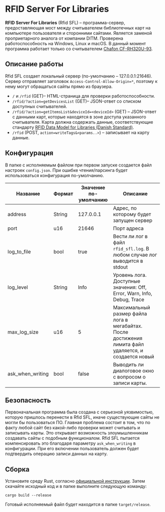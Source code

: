 # RFID Server For Libraries

**RFID Server For Libraries** (Rfid SFL) – программа-сервер, предоставляющая мост между считывателем библиотечных карт на компьютере пользователя и сторонними сайтами.
Является заменой проприетарного аналога от компании DITM. Проверена работоспособность на Windows, Linux и macOS.
В данный момент программа работает только со считывателем [Chafon CF-RH320U-93](https://sl.aliexpress.ru/p?key=Zucn0R).

## Описание работы

Rfid SFL создает локальный сервер (по-умолчанию – 127.0.0.1:21646). Сервер отправляет заголовок `Access-Control-Allow-Origin=*`, поэтому к нему могут обращаться сайты прямо из браузера.

 - `/` и `/rfid` (GET)– HTML-страница для проверки работоспособности.
 - `/rfid/?action=getDevicesList` (GET)– JSON-ответ со списком доступных считывателей.
 - `/rfid/?action=getItemsList&deviceId=<deviceId>` (GET) – JSON-ответ с данными карт, которые находятся в зоне доступа указанного считывателя. Карта должна содержать данные, соответствующие стандарту [RFID Data Model for Libraries (Danish Standard)](https://biblev.no/RFID/dansk_rfid_datamodel.pdf).
 - `/rfid` (POST, `action=writeTags&<params..>`) – записывает на карту данные.

## Конфигурация

В папке с исполняемым файлом при первом запуске создается файл настроек `config.json`. При ошибке чтения/парсинга будет использоваться конфигурация по-умолчанию.

|Название|Формат|Значение по-умолчанию| Описание |
|--|--|--|--|
|address|String|127.0.0.1|Адрес, по которому будет запущен сервер|
|port|u16|21646|Порт адреса|
|log_to_file|bool|true|Вести ли лог в файл `rfid_sfl.log`. В любом случае лог выводится в stdout|
|log_level|String|Info|Уровень лога. Доступные значения: Off, Error, Warn, Info, Debug, Trace|
|max_log_size|u16|5|Максимальный размер файла лога в мегабайтах. После достижения лимита файл удаляется, и создается новый|
|ask_when_writing|bool|false|Выводить ли диалоговое окно с вопросом о записи карты.|

## Безопасность

Первоначальная программа была создана с серьезной уязвимостью, которую пришлось перенести в Rfid SFL, иначе существующие сайты не могли бы пользоваться ПО. Главная проблема состоит в том, что по факту любой сайт без какой-либо проверки может считывать и записывать карты. Это открывает возможность злоумышленникам создавать сайты с подобным функционалом. Rfid SFL пытается компенсировать это благодаря параметру `ask_when_writing` в конфигурации. При его включении пользователь должен будет подтвердить операцию записи данных на карту.

## Сборка

Установите среду Rust, согласно [официальной инструкции](https://www.rust-lang.org/tools/install). Затем скачайте исходный код и в папке выполните следующую команду:

```
cargo build --release
```

Готовый исполняемый файл будет находится в папке `target/release`.
